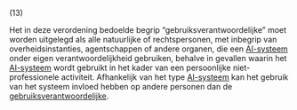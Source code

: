 (13)

Het in deze verordening bedoelde begrip “gebruiksverantwoordelijke” moet worden uitgelegd als alle natuurlijke of rechtspersonen, met inbegrip van overheidsinstanties, agentschappen of andere organen, die een [AI-systeem](a3.md#^ai-systeem) onder eigen verantwoordelijkheid gebruiken, behalve in gevallen waarin het [AI-systeem](a3.md#^ai-systeem) wordt gebruikt in het kader van een persoonlijke niet-professionele activiteit. Afhankelijk van het type [AI-systeem](a3.md#^ai-systeem) kan het gebruik van het systeem invloed hebben op andere personen dan de [gebruiksverantwoordelijke](a3.md#^gebruiksverantwoordelijke).
